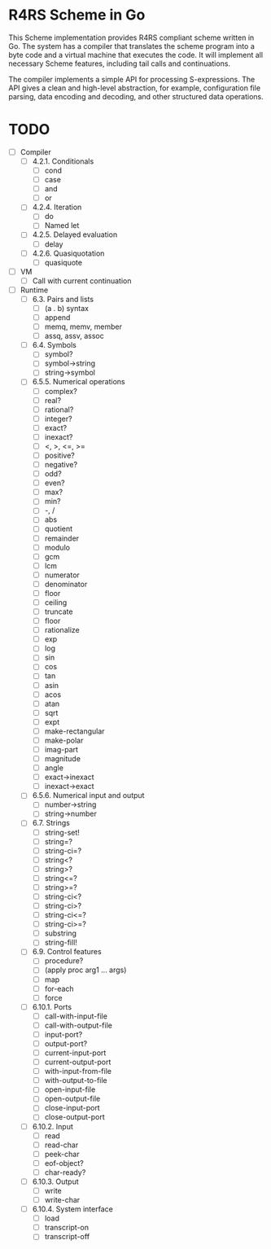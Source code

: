 # R4RS Scheme in Go

This Scheme implementation provides R4RS compliant scheme written in
Go. The system has a compiler that translates the scheme program into
a byte code and a virtual machine that executes the code. It will
implement all necessary Scheme features, including tail calls and
continuations.

The compiler implements a simple API for processing S-expressions. The
API gives a clean and high-level abstraction, for example,
configuration file parsing, data encoding and decoding, and other
structured data operations.

# TODO

 - [ ] Compiler
   - [ ] 4.2.1. Conditionals
     - [ ] cond
     - [ ] case
     - [ ] and
     - [ ] or
   - [ ] 4.2.4. Iteration
     - [ ] do
     - [ ] Named let
   - [ ] 4.2.5. Delayed evaluation
     - [ ] delay
   - [ ] 4.2.6. Quasiquotation
     - [ ] quasiquote
 - [ ] VM
   - [ ] Call with current continuation
 - [ ] Runtime
   - [ ] 6.3. Pairs and lists
     - [ ] (a . b) syntax
     - [ ] append
     - [ ] memq, memv, member
     - [ ] assq, assv, assoc
   - [ ] 6.4. Symbols
     - [ ] symbol?
     - [ ] symbol->string
     - [ ] string->symbol
   - [ ] 6.5.5. Numerical operations
     - [ ] complex?
     - [ ] real?
     - [ ] rational?
     - [ ] integer?
     - [ ] exact?
     - [ ] inexact?
     - [ ] <, >, <=, >=
     - [ ] positive?
     - [ ] negative?
     - [ ] odd?
     - [ ] even?
     - [ ] max?
     - [ ] min?
     - [ ] -, /
     - [ ] abs
     - [ ] quotient
     - [ ] remainder
     - [ ] modulo
     - [ ] gcm
     - [ ] lcm
     - [ ] numerator
     - [ ] denominator
     - [ ] floor
     - [ ] ceiling
     - [ ] truncate
     - [ ] floor
     - [ ] rationalize
     - [ ] exp
     - [ ] log
     - [ ] sin
     - [ ] cos
     - [ ] tan
     - [ ] asin
     - [ ] acos
     - [ ] atan
     - [ ] sqrt
     - [ ] expt
     - [ ] make-rectangular
     - [ ] make-polar
     - [ ] imag-part
     - [ ] magnitude
     - [ ] angle
     - [ ] exact->inexact
     - [ ] inexact->exact
   - [ ] 6.5.6. Numerical input and output
     - [ ] number->string
     - [ ] string->number
   - [ ] 6.7. Strings
	 - [ ] string-set!
	 - [ ] string=?
	 - [ ] string-ci=?
	 - [ ] string<?
	 - [ ] string>?
	 - [ ] string<=?
	 - [ ] string>=?
	 - [ ] string-ci<?
	 - [ ] string-ci>?
	 - [ ] string-ci<=?
	 - [ ] string-ci>=?
	 - [ ] substring
	 - [ ] string-fill!
   - [ ] 6.9. Control features
     - [ ] procedure?
     - [ ] (apply proc arg1 ... args)
     - [ ] map
     - [ ] for-each
     - [ ] force
   - [ ] 6.10.1. Ports
     - [ ] call-with-input-file
     - [ ] call-with-output-file
     - [ ] input-port?
     - [ ] output-port?
     - [ ] current-input-port
     - [ ] current-output-port
     - [ ] with-input-from-file
     - [ ] with-output-to-file
     - [ ] open-input-file
     - [ ] open-output-file
     - [ ] close-input-port
     - [ ] close-output-port
   - [ ] 6.10.2. Input
     - [ ] read
     - [ ] read-char
     - [ ] peek-char
     - [ ] eof-object?
     - [ ] char-ready?
   - [ ] 6.10.3. Output
     - [ ] write
     - [ ] write-char
   - [ ] 6.10.4. System interface
     - [ ] load
     - [ ] transcript-on
     - [ ] transcript-off
